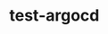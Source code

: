 # test-argocd

<!-- Security scan triggered at 2025-09-01 23:10:30 -->

<!-- Security scan triggered at 2025-09-07 01:47:10 -->